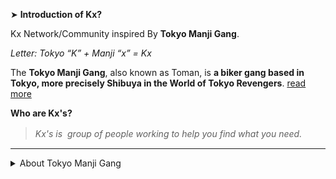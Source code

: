 ➤ **Introduction of Kx?**

Kx Network/Community inspired By **Tokyo Manji Gang**.

*Letter: Tokyo “K” + Manji  “x” = Kx*

The **Tokyo Manji Gang**, also known as Toman, is **a biker gang based in Tokyo, more precisely Shibuya in the World of Tokyo Revengers**. [read more]()

**Who are Kx's?**
> *Kx's is  group of people working to help you find what you need.*
ㅤ
<hr>

<details>
 <summary>About Tokyo Manji Gang</summary>

| | |
| :------: | :-----------: |
| **JAPANESE** | *東京卍會* |
| **RŌMAJI** | *Tōkyō Manji-Kai* |
| **OTHER NAMES** | *"Toman" (東卍, Tōman?) "Thousand Winters" (サウザンドウィンターズ, Sauzando Wintāzu?)”Tokyo Revengers”* |
|||

THE TOKYO MANJI GANG'S MANIFESTO

The **Tokyo Manji Gang** *(東京卍會, Tōkyō Manji-Kai?)*, often abbreviated as **Toman** *(東卍, Tōman?)*, is a biker gang based in Shibuya, Tokyo. It was known for its honorable ideals and beliefs that contributed to its goal of establishing a new golden era for delinquents in the Kanto region. However, this image crumbled as its ranks were continually corrupted and transformed into a criminal organization that took the lives of innocent civilians in the present day.

Throughout its reign, Toman took on several gangs and declared victory against them, causing it to rapidly grow its numbers until its disbandment. Two years later, Toman is rebuilt by Takemichi Hanagaki under the Second Generation denomination as an effort to take down the Kanto Manji Gang and retrieve Manjiro Sano.


</details>





























